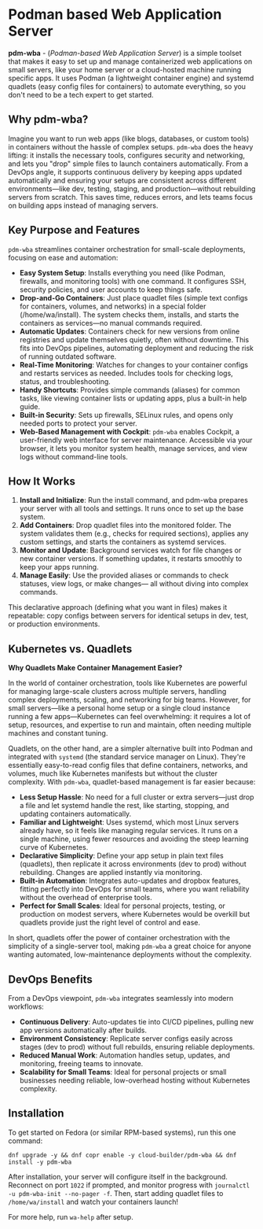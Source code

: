 # Podman based Web Application Server

**pdm-wba** - (*Podman-based Web Application Server*) is a simple toolset that makes it easy to set up and manage containerized web applications on small servers, like your home server or a cloud-hosted machine running specific apps. It uses Podman (a lightweight container engine) and systemd quadlets (easy config files for containers) to automate everything, so you don't need to be a tech expert to get started.

## Why pdm-wba?

Imagine you want to run web apps (like blogs, databases, or custom tools) in containers without the hassle of complex setups. `pdm-wba` does the heavy lifting: it installs the necessary tools, configures security and networking, and lets you "drop" simple files to launch containers automatically. From a DevOps angle, it supports continuous delivery by keeping apps updated automatically and ensuring your setups are consistent across different environments—like dev, testing, staging, and production—without rebuilding servers from scratch. This saves time, reduces errors, and lets teams focus on building apps instead of managing servers.

## Key Purpose and Features

`pdm-wba` streamlines container orchestration for small-scale deployments, focusing on ease and automation:

- **Easy System Setup**: Installs everything you need (like Podman, firewalls, and monitoring tools) with one command. It configures SSH, security policies, and user accounts to keep things safe.
- **Drop-and-Go Containers**: Just place quadlet files (simple text configs for containers, volumes, and networks) in a special folder (/home/wa/install). The system checks them, installs, and starts the containers as services—no manual commands required.
- **Automatic Updates**: Containers check for new versions from online registries and update themselves quietly, often without downtime. This fits into DevOps pipelines, automating deployment and reducing the risk of running outdated software.
- **Real-Time Monitoring**: Watches for changes to your container configs and restarts services as needed. Includes tools for checking logs, status, and troubleshooting.
- **Handy Shortcuts**: Provides simple commands (aliases) for common tasks, like viewing container lists or updating apps, plus a built-in help guide.
- **Built-in Security**: Sets up firewalls, SELinux rules, and opens only needed ports to protect your server.
- **Web-Based Management with Cockpit**: `pdm-wba` enables Cockpit, a user-friendly web interface for server maintenance. Accessible via your browser, it lets you monitor system health, manage services, and view logs without command-line tools. 

## How It Works

1. **Install and Initialize**: Run the install command, and pdm-wba prepares your server with all tools and settings. It runs once to set up the base system.
2. **Add Containers**: Drop quadlet files into the monitored folder. The system validates them (e.g., checks for required sections), applies any custom settings, and starts the containers as systemd services.
3. **Monitor and Update**: Background services watch for file changes or new container versions. If something updates, it restarts smoothly to keep your apps running.
4. **Manage Easily**: Use the provided aliases or commands to check statuses, view logs, or make changes— all without diving into complex commands.

This declarative approach (defining what you want in files) makes it repeatable: copy configs between servers for identical setups in dev, test, or production environments.

## Kubernetes vs. Quadlets

**Why Quadlets Make Container Management Easier?**

In the world of container orchestration, tools like Kubernetes are powerful for managing large-scale clusters across multiple servers, handling complex deployments, scaling, and networking for big teams. However, for small servers—like a personal home setup or a single cloud instance running a few apps—Kubernetes can feel overwhelming: it requires a lot of setup, resources, and expertise to run and maintain, often needing multiple machines and constant tuning.

Quadlets, on the other hand, are a simpler alternative built into Podman and integrated with `systemd` (the standard service manager on Linux). They're essentially easy-to-read config files that define containers, networks, and volumes, much like Kubernetes manifests but without the cluster complexity. With `pdm-wba`, quadlet-based management is far easier because:

- **Less Setup Hassle**: No need for a full cluster or extra servers—just drop a file and let systemd handle the rest, like starting, stopping, and updating containers automatically.
- **Familiar and Lightweight**: Uses systemd, which most Linux servers already have, so it feels like managing regular services. It runs on a single machine, using fewer resources and avoiding the steep learning curve of Kubernetes.
- **Declarative Simplicity**: Define your app setup in plain text files (quadlets), then replicate it across environments (dev to prod) without rebuilding. Changes are applied instantly via monitoring.
- **Built-in Automation**: Integrates auto-updates and dropbox features, fitting perfectly into DevOps for small teams, where you want reliability without the overhead of enterprise tools.
- **Perfect for Small Scales**: Ideal for personal projects, testing, or production on modest servers, where Kubernetes would be overkill but quadlets provide just the right level of control and ease.

In short, quadlets offer the power of container orchestration with the simplicity of a single-server tool, making `pdm-wba` a great choice for anyone wanting automated, low-maintenance deployments without the complexity.

## DevOps Benefits

From a DevOps viewpoint, `pdm-wba` integrates seamlessly into modern workflows:

- **Continuous Delivery**: Auto-updates tie into CI/CD pipelines, pulling new app versions automatically after builds.
- **Environment Consistency**: Replicate server configs easily across stages (dev to prod) without full rebuilds, ensuring reliable deployments.
- **Reduced Manual Work**: Automation handles setup, updates, and monitoring, freeing teams to innovate.
- **Scalability for Small Teams**: Ideal for personal projects or small businesses needing reliable, low-overhead hosting without Kubernetes complexity.

## Installation

To get started on Fedora (or similar RPM-based systems), run this one command:

```shell
dnf upgrade -y && dnf copr enable -y cloud-builder/pdm-wba && dnf install -y pdm-wba
```

After installation, your server will configure itself in the background. Reconnect on port `1022` if prompted, and monitor progress with `journalctl -u pdm-wba-init --no-pager -f`. Then, start adding quadlet files to `/home/wa/install` and watch your containers launch!

For more help, run `wa-help` after setup. 